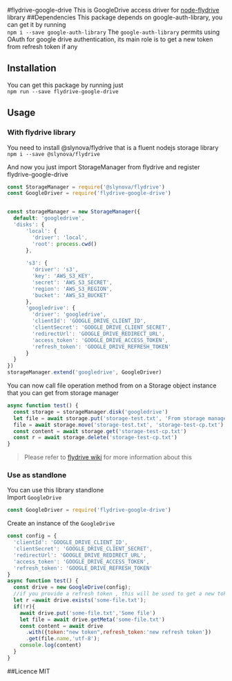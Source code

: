 #flydrive-google-drive
This is GoogleDrive access driver for [node-flydrive]() library
##Dependencies
This package depends on google-auth-library, you can get it by running  
`npm i --save google-auth-library`
The ``google-auth-library`` permits using OAuth for google drive authentication, its main role is to get a new token from refresh token if any
## Installation
You can get this package by running just  
`npm run --save flydrive-google-drive`  
## Usage
### With flydrive library
You need to install  @slynova/flydrive that is a fluent nodejs storage library  
`npm i --save @slynova/flydrive`

And now you just import StorageManager from flydrive and register flydrive-google-drive  
```js
const StorageManager = require('@slynova/flydrive')
const GoogleDriver = require('flydrive-google-drive')


const storageManager = new StorageManager({
  default: 'googledrive',
  'disks': {
      'local': {
        'driver': 'local',
        'root': process.cwd()
      },
  
      's3': {
        'driver': 's3',
        'key': 'AWS_S3_KEY',
        'secret': 'AWS_S3_SECRET',
        'region': 'AWS_S3_REGION',
        'bucket': 'AWS_S3_BUCKET'
      },
      'googledrive': {
        'driver': 'googledrive',
        'clientId': 'GOOGLE_DRIVE_CLIENT_ID',
        'clientSecret': 'GOOGLE_DRIVE_CLIENT_SECRET',
        'redirectUrl': 'GOOGLE_DRIVE_REDIRECT_URL',
        'access_token': 'GOOGLE_DRIVE_ACCESS_TOKEN',
        'refresh_token': 'GOOGLE_DRIVE_REFRESH_TOKEN'
      }
  }
})
storageManager.extend('googledrive', GoogleDriver)
```

You can now call file operation method from on a Storage object instance that you can get from storage manager  

````js
async function test() {
  const storage = storageManager.disk('googledrive')
  let file = await storage.put('storage-test.txt', 'From storage manager')
  file = await storage.move('storage-test.txt', 'storage-test-cp.txt')
  const content = await storage.get('storage-test-cp.txt')
  const r = await storage.delete('storage-test-cp.txt')
}

```` 
> Please refer to [flydrive wiki](https://github.com/Slynova-Org/node-flydrive/wiki) for more information about this
### Use as standlone
You can use this library standlone  
Import ``GoogleDrive`` 
````js
const GoogleDriver = require('flydrive-google-drive')
````
Create an instance of the `GoogleDrive`  
```js
const config = {
  'clientId': 'GOOGLE_DRIVE_CLIENT_ID',
  'clientSecret': 'GOOGLE_DRIVE_CLIENT_SECRET',
  'redirectUrl': 'GOOGLE_DRIVE_REDIRECT_URL',
  'access_token': 'GOOGLE_DRIVE_ACCESS_TOKEN',
  'refresh_token': 'GOOGLE_DRIVE_REFRESH_TOKEN'
}
async function test() {
  const drive = new GoogleDrive(config);
  //if you provide a refresh token , this will be used to get a new token on each request, to ensure there is not authentication error
  let r =await drive.exists('some-file.txt');
  if(!r){
    await drive.put('some-file.txt','Some file')
    let file = await drive.getMeta('some-file.txt')
    const content = await drive
      .with({token:"new token",refresh_token:'new refresh token'})
      .get(file.name,'utf-8');
    console.log(content)
  }
}
```

##Licence
MIT
